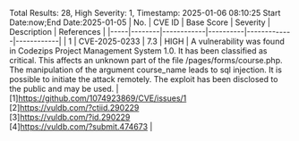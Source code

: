 Total Results: 28, High Severity: 1, Timestamp: 2025-01-06 08:10:25
Start Date:now;End Date:2025-01-05
| No. | CVE ID | Base Score | Severity | Description | References |
|-----|--------|------------|----------|-------------|------------|
| 1 | CVE-2025-0233 | 7.3  | HIGH | A vulnerability was found in Codezips Project Management System 1.0. It has been classified as critical. This affects an unknown part of the file /pages/forms/course.php. The manipulation of the argument course_name leads to sql injection. It is possible to initiate the attack remotely. The exploit has been disclosed to the public and may be used. | [1]https://github.com/1074923869/CVE/issues/1<br>[2]https://vuldb.com/?ctiid.290229<br>[3]https://vuldb.com/?id.290229<br>[4]https://vuldb.com/?submit.474673 |
